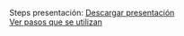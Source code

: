 Steps presentación:
<a href="https://github.com/dmcisneros/git_github/raw/master/Introducci%C3%B3n%20a%20GitHubV2.pptx">Descargar presentación</a>
<br/>
<a href="https://github.com/dmcisneros/git_github/blob/master/steps">Ver pasos que se utilizan